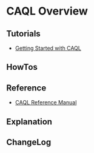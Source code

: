 # CAQL Overview

## Tutorials

* [Getting Started with CAQL](gettingstarted/)

## HowTos

## Reference

* [CAQL Reference Manual](reference/)

## Explanation

## ChangeLog

